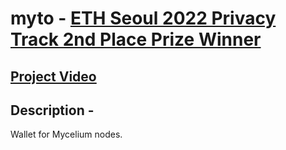 # myto - [ETH Seoul 2022 Privacy Track 2nd Place Prize Winner](https://devfolio.co/projects/mycelium-myto-207a)
## [Project Video](https://www.youtube.com/watch?v=9dMH8vjcVHM)
## Description -
Wallet for Mycelium nodes.

